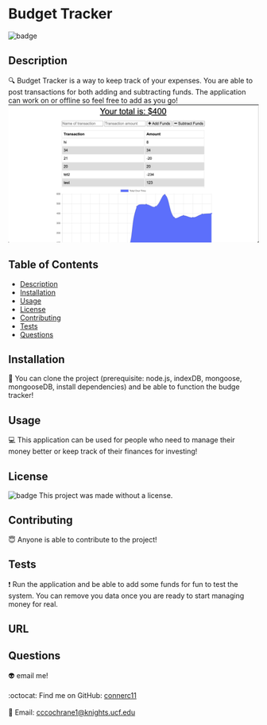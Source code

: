 # Budget Tracker 

  ![badge](https://img.shields.io/badge/license--blueviolet)
  <br />
  ## Description
  :mag: 
  Budget Tracker is a way to keep track of your expenses. You are able to post transactions for both adding and subtracting funds. The application can work on or offline so feel free to add as you go!
  ![Get Started](./assets/image-1.png)

  ## Table of Contents
  - [Description](#description)
  - [Installation](#installation)
  - [Usage](#usage)
  - [License](#license)
  - [Contributing](#contributing)
  - [Tests](#tests)
  - [Questions](#questions)
  ## Installation
  :floppy_disk: 
  You can clone the project (prerequisite: node.js, indexDB, mongoose, mongooseDB, install dependencies) and be able to function the budge tracker!
  ## Usage
  :computer:  This application can be used for people who need to manage their money better or keep track of their finances for investing!
  ## License
  ![badge](https://img.shields.io/badge/license--blueviolet)
  This project was made without a license.
  ## Contributing
  :innocent: Anyone is able to contribute to the project!
  ## Tests
  :exclamation: 
    Run the application and be able to add some funds for fun to test the system. You can remove you data once you are ready to start managing money for real.
  ## URL

  ## Questions
  :alien: email me!<br />
  <br />
  :octocat: Find me on GitHub: [connerc11](https://github.com/connerc11)<br />
  <br />
  :speech_balloon: Email: cccochrane1@knights.ucf.edu<br /><br />
  